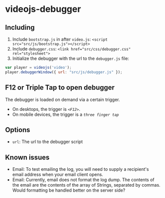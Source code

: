 # videojs-debugger

## Including

1. Include `bootstrap.js` in after `video.js`: `<script src="src/js/bootstrap.js"></script>`
2. Include `debugger.css`: `<link href="src/css/debugger.css" rel="stylesheet">`
3. Initialize the debugger with the url to the `debugger.js` file:

```js
var player = videojs('video');
player.debuggerWindow({ url: "src/js/debugger.js" });
```

## F12 or Triple Tap to open debugger

The debugger is loaded on demand via a certain trigger.
* On desktops, the trigger is *`<F12>`*.
* On mobile devices, the trigger is a *`three finger tap`*

## Options

* `url`: The url to the debugger script

## Known issues

* Email: To test emailing the log, you will need to supply a recipient's email address when your email client opens.
* Email: Currently, email does not format the log dump.  The contents of the email are the contents of the array of Strings, separated by commas.  Would formatting be handled better on the server side?

